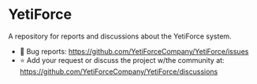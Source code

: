# YetiForce
A repository for reports and discussions about the YetiForce system.

 - 🐞 Bug reports: https://github.com/YetiForceCompany/YetiForce/issues
 - ⭐ Add your request or discuss the project w/the community at: https://github.com/YetiForceCompany/YetiForce/discussions
